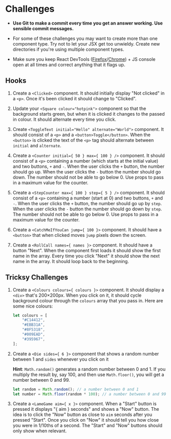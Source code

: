 # Challenges

- **Use Git to make a commit every time you get an answer working. Use sensible commit messages.**

- For some of these challenges you may want to create more than one component type. Try not to let your JSX get too unwieldy. Create new directories if you're using multiple component types.

- Make sure you keep React DevTools ([Firefox](https://addons.mozilla.org/en-US/firefox/addon/react-devtools/)/[Chrome](https://chrome.google.com/webstore/detail/react-developer-tools/fmkadmapgofadopljbjfkapdkoienihi)) + JS console open at all times and correct anything that it flags up.

## Hooks

1) Create a `<Clicked>` component. It should initially display "Not clicked" in a `<p>`. Once it's been clicked it should change to "Clicked".

2) Update your `<Square colour="hotpink">` component so that the background starts green, but when it is clicked it changes to the passed in colour. It should alternate every time you click.

3) Create `<ToggleText initial="Hello" alternate="World">` component. It should consist of a `<p>` and a `<button>Toggle</button>`. When the `<button>` is clicked the text of the `<p>` tag should alternate between `initial` and `alternate`.

4) Create a `<Counter initial={ 50 } max={ 100 } />` component. It should consist of a `<p>` containing a number (which starts at the initial value) and two buttons, `+` and `-`. When the user clicks the `+` button, the number should go up. When the user clicks the `-` button the number should go down. The number should not be able to go below 0. Use props to pass in a maximum value for the counter.

5) Create a `<StepCounter max={ 100 } step={ 5 } />` component. It should consist of a `<p>` containing a number (start at 0) and two buttons, `+` and `-`. When the user clicks the `+` button, the number should go up by `step`. When the user clicks the `-` button the number should go down by `step`. The number should not be able to go below 0. Use props to pass in a maximum value for the counter.

6) Create a `<CatchMeIfYouCan jump={ 100 }>` component. It should have a `<button>` that when clicked moves `jump` pixels down the screen.

7) Create a `<RollCall names={ names }>` component. It should have a button "Next". When the component first loads it should show the first name in the array. Every time you click "Next" it should show the next name in the array. It should loop back to the beginning.


## Tricksy Challenges

1) Create a `<Colours colours={ colours }>` component. It should display a `<div>` that's 200×200px.  When you click on it, it should cycle background colour through the `colours` array that you pass in. Here are some nice colours:

    ```js
    let colours = [
        "#C14412",
        "#EBB31A",
        "#8F5318",
        "#009EAD",
        "#395967",
    ];
    ```

2) Create a `<Die sides={ 6 }>` component that shows a random number between 1 and `sides` whenever you click on it

    **Hint**: `Math.random()` generates a random number between 0 and 1. If you multiply the result by, say 100, and then use `Math.floor()`, you will get a number between 0 and 99.

    ```javascript
    let random = Math.random(); // a number between 0 and 1
    let number = Math.floor(random * 100); // a number between 0 and 99
    ```

3) Create a `<LameGame aim={ x }>` component. When a "Start" button is pressed it displays "{ aim } seconds" and shows a "Now" button. The idea is to click the "Now" button as close to `aim` seconds after you pressed "Start". Once you click on "Now" it should tell you how close you were in 1/10ths of a second. The "Start" and "Now" buttons should only show when relevant.
